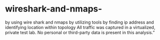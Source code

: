 # wireshark-and-nmaps-
by using wire shark and nmaps by utilizing tools by finding ip address and identifying location within topology
All traffic was captured in a virtualized, private test lab. No personal or third-party data is present in this analysis.”
